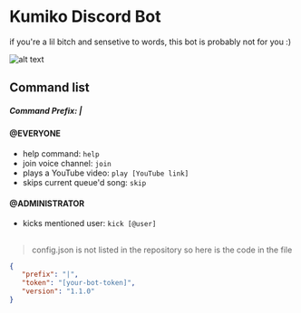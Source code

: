 # Kumiko Discord Bot 

if you're a lil bitch and sensetive to words, this bot is probably not for you :) 

![alt text](https://i.imgur.com/Gpd8H1W.png " ")

## Command list

##### Command Prefix: |

#### @EVERYONE
* help command: `help`
* join voice channel: `join`
* plays a YouTube video: `play [YouTube link]`
* skips current queue'd song: `skip`

#### @ADMINISTRATOR
* kicks mentioned user: `kick [@user]`
## 

> config.json is not listed in the repository so here is the code in the file

 ```json
 {
    "prefix": "|",
    "token": "[your-bot-token]",
    "version": "1.1.0"
}
```